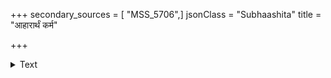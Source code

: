+++
secondary_sources = [ "MSS_5706",]
jsonClass = "Subhaashita"
title = "आहारार्थं कर्म"

+++

<details><summary>Text</summary>

आहारार्थं कर्म कुर्यादनिन्द्यं कुर्यात् तं च प्राणसंधारणार्थम्।  
प्राणा धार्यास् तत्त्वविज्ञानहेतोस् तत्त्वं ज्ञेयं येन भूयो न जन्म॥
</details>
